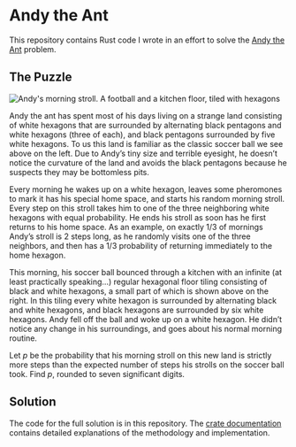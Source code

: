 # Andy the Ant

This repository contains Rust code I wrote in an effort to solve the [Andy
the Ant](https://www.janestreet.com/puzzles/current-puzzle/) problem.

## The Puzzle

![Andy's morning stroll. A football and a kitchen floor, tiled with
hexagons](https://www.janestreet.com/puzzles/andys-morning-stroll.png)

Andy the ant has spent most of his days living on a strange land consisting of white hexagons that are surrounded by alternating black pentagons and white hexagons (three of each), and black pentagons surrounded by five white hexagons. To us this land is familiar as the classic soccer ball we see above on the left. Due to Andy’s tiny size and terrible eyesight, he doesn’t notice the curvature of the land and avoids the black pentagons because he suspects they may be bottomless pits.

Every morning he wakes up on a white hexagon, leaves some pheromones to mark it has his special home space, and starts his random morning stroll. Every step on this stroll takes him to one of the three neighboring white hexagons with equal probability. He ends his stroll as soon has he first returns to his home space. As an example, on exactly 1/3 of mornings Andy’s stroll is 2 steps long, as he randomly visits one of the three neighbors, and then has a 1/3 probability of returning immediately to the home hexagon.

This morning, his soccer ball bounced through a kitchen with an infinite (at least practically speaking…) regular hexagonal floor tiling consisting of black and white hexagons, a small part of which is shown above on the right. In this tiling every white hexagon is surrounded by alternating black and white hexagons, and black hexagons are surrounded by six white hexagons. Andy fell off the ball and woke up on a white hexagon. He didn’t notice any change in his surroundings, and goes about his normal morning routine.

Let $p$ be the probability that his morning stroll on this new land is strictly more steps than the expected number of steps his strolls on the soccer ball took. Find $p$, rounded to seven significant digits.

## Solution

The code for the full solution is in this repository. The [crate
documentation](https://js.seabo.me) contains detailed explanations of
the methodology and implementation.




